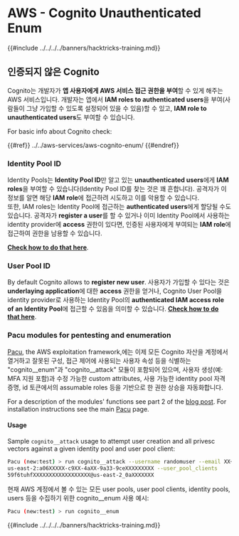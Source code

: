 # AWS - Cognito Unauthenticated Enum

{{#include ../../../../banners/hacktricks-training.md}}

## 인증되지 않은 Cognito

Cognito는 개발자가 **앱 사용자에게 AWS 서비스 접근 권한을 부여**할 수 있게 해주는 AWS 서비스입니다. 개발자는 앱에서 **IAM roles to authenticated users**을 부여(사람들이 그냥 가입할 수 있도록 설정되어 있을 수 있음)할 수 있고, **IAM role to unauthenticated users**도 부여할 수 있습니다.

For basic info about Cognito check:

{{#ref}}
../../aws-services/aws-cognito-enum/
{{#endref}}

### Identity Pool ID

Identity Pools는 **Identity Pool ID**만 알고 있는 **unauthenticated users**에게 **IAM roles**을 부여할 수 있습니다(Identity Pool ID를 찾는 것은 꽤 흔합니다). 공격자가 이 정보를 알면 해당 **IAM role**에 접근하려 시도하고 이를 악용할 수 있습니다.  
또한, IAM roles는 Identity Pool에 접근하는 **authenticated users**에게 할당될 수도 있습니다. 공격자가 **register a user**를 할 수 있거나 이미 Identity Pool에서 사용하는 identity provider에 **access** 권한이 있다면, 인증된 사용자에게 부여되는 **IAM role**에 접근하여 권한을 남용할 수 있습니다.

[**Check how to do that here**](../../aws-services/aws-cognito-enum/cognito-identity-pools.md).

### User Pool ID

By default Cognito allows to **register new user**. 사용자가 가입할 수 있다는 것은 **underlaying application**에 대한 **access** 권한을 얻거나, Cognito User Pool을 identity provider로 사용하는 Identity Pool의 **authenticated IAM access role of an Identity Pool**에 접근할 수 있음을 의미할 수 있습니다. [**Check how to do that here**](../../aws-services/aws-cognito-enum/cognito-user-pools.md#registration).

### Pacu modules for pentesting and enumeration

[Pacu](https://github.com/RhinoSecurityLabs/pacu), the AWS exploitation framework,에는 이제 모든 Cognito 자산을 계정에서 열거하고 잘못된 구성, 접근 제어에 사용되는 사용자 속성 등을 식별하는 "cognito__enum"과 "cognito__attack" 모듈이 포함되어 있으며, 사용자 생성(예: MFA 지원 포함)과 수정 가능한 custom attributes, 사용 가능한 identity pool 자격 증명, id 토큰에서의 assumable roles 등을 기반으로 한 권한 상승을 자동화합니다.

For a description of the modules' functions see part 2 of the [blog post](https://rhinosecuritylabs.com/aws/attacking-aws-cognito-with-pacu-p2). For installation instructions see the main [Pacu](https://github.com/RhinoSecurityLabs/pacu) page.

#### Usage

Sample `cognito__attack` usage to attempt user creation and all privesc vectors against a given identity pool and user pool client:
```bash
Pacu (new:test) > run cognito__attack --username randomuser --email XX+sdfs2@gmail.com --identity_pools
us-east-2:a06XXXXX-c9XX-4aXX-9a33-9ceXXXXXXXXX --user_pool_clients
59f6tuhfXXXXXXXXXXXXXXXXXX@us-east-2_0aXXXXXXX
```
현재 AWS 계정에서 볼 수 있는 모든 user pools, user pool clients, identity pools, users 등을 수집하기 위한 cognito__enum 사용 예시:
```bash
Pacu (new:test) > run cognito__enum
```
{{#include ../../../../banners/hacktricks-training.md}}
